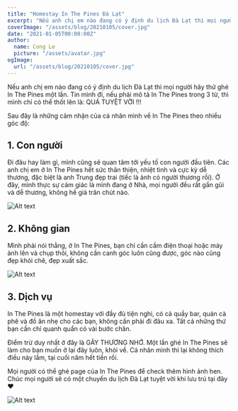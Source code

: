 ```yaml
---
title: "Homestay In The Pines Đà Lạt"
excerpt: "Nếu anh chị em nào đang có ý định du lịch Đà Lạt thì mọi người hãy thử ghé In The Pines một lần. Tin mình đi, nếu phải mô tả In The Pines trong 3 từ, thì mình chỉ có thể thốt lên là: QUÁ TUYỆT VỜI !!!"
coverImage: "/assets/blog/20210105/cover.jpg"
date: "2021-01-05T00:00:00Z"
author:
  name: Cong Le
  picture: "/assets/avatar.jpg"
ogImage:
  url: "/assets/blog/20210105/cover.jpg"
---
```


Nếu anh chị em nào đang có ý định du lịch Đà Lạt thì mọi người hãy thử ghé In The Pines một lần. Tin mình đi, nếu phải mô tả In The Pines trong 3 từ, thì mình chỉ có thể thốt lên là: QUÁ TUYỆT VỜI !!!

Sau đây là những cảm nhận của cá nhân mình về In The Pines theo nhiều góc độ:

## 1. Con người

Đi đâu hay làm gì, mình cũng sẽ quan tâm tới yếu tố con người đầu tiên. Các anh chị em ở In The Pines hết sức thân thiện, nhiệt tình và cực kỳ dễ thương, đặc biệt là anh Trung đẹp trai (tiếc là ảnh có người thương rồi). Ở đây, mình thực sự cảm giác là mình đang ở Nhà, mọi người đều rất gần gũi và dễ thương, không hề giả trân chút nào.

![Alt text](/assets/blog/20210105/inthepines01.jpg)

## 2. Không gian

Mình phải nói thẳng, ở In The Pines, bạn chỉ cần cầm điện thoại hoặc máy ảnh lên và chụp thôi, không cần canh góc luôn cũng được, góc nào cũng đẹp khỏi chê, đẹp xuất sắc.

![Alt text](/assets/blog/20210105/inthepines02.jpg)

## 3. Dịch vụ

In The Pines là một homestay với đầy đủ tiện nghi, có cả quầy bar, quán cà phê và đồ ăn nhẹ cho các bạn, không cần phải đi đâu xa. Tất cả những thứ bạn cần chỉ quanh quẩn có vài bước chân.

Điểm trừ duy nhất ở đây là GÂY THƯƠNG NHỚ. Một lần ghé In The Pines sẽ làm cho bạn muốn ở lại đây luôn, khỏi về. Cá nhân mình thì lại không thích điều này lắm, tại cuối năm hết tiền rồi.

Mọi người có thể ghé page của In The Pines để check thêm hình ảnh hen. Chúc mọi người sẽ có một chuyến du lịch Đà Lạt tuyệt vời khi lưu trú tại đây ❤️

![Alt text](/assets/blog/20210105/inthepines03.jpg)
